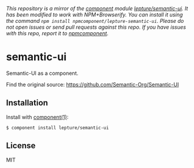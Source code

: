 *This repository is a mirror of the [component](http://component.io) module [lepture/semantic-ui](http://github.com/lepture/semantic-ui). It has been modified to work with NPM+Browserify. You can install it using the command `npm install npmcomponent/lepture-semantic-ui`. Please do not open issues or send pull requests against this repo. If you have issues with this repo, report it to [npmcomponent](https://github.com/airportyh/npmcomponent).*
# semantic-ui

Semantic-UI as a component.

Find the original source: https://github.com/Semantic-Org/Semantic-UI

## Installation

Install with [component(1)](http://component.io):

    $ component install lepture/semantic-ui

## License

  MIT
